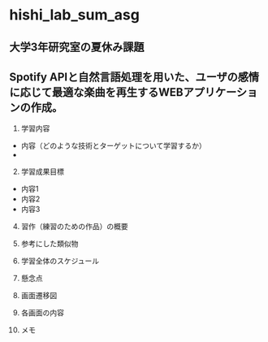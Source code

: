 # hishi_lab_sum_asg
## 大学3年研究室の夏休み課題
## Spotify APIと自然言語処理を用いた、ユーザの感情に応じて最適な楽曲を再生するWEBアプリケーションの作成。

1. 学習内容
- 内容（どのような技術とターゲットについて学習するか）
- 

2. 学習成果目標
- 内容1
- 内容2
- 内容3

4. 習作（練習のための作品）の概要


5. 参考にした類似物


6. 学習全体のスケジュール


7. 懸念点


8. 画面遷移図


9. 各画面の内容


10. メモ
